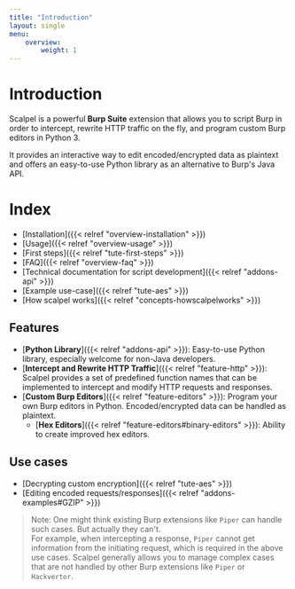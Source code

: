```yaml
---
title: "Introduction"
layout: single
menu:
    overview:
        weight: 1
---
```


# Introduction

Scalpel is a powerful **Burp Suite** extension that allows you to script Burp in order to intercept, rewrite HTTP traffic on the fly, and program custom Burp editors in Python 3.

It provides an interactive way to edit encoded/encrypted data as plaintext and offers an easy-to-use Python library as an alternative to Burp's Java API.

# Index

-   [Installation]({{< relref "overview-installation" >}})
-   [Usage]({{< relref "overview-usage" >}})
-   [First steps]({{< relref "tute-first-steps" >}})
-   [FAQ]({{< relref "overview-faq" >}})
-   [Technical documentation for script development]({{< relref "addons-api" >}})
-   [Example use-case]({{< relref "tute-aes" >}})
-   [How scalpel works]({{< relref "concepts-howscalpelworks" >}})

## Features

-   [**Python Library**]({{< relref "addons-api" >}}): Easy-to-use Python library, especially welcome for non-Java developers.
-   [**Intercept and Rewrite HTTP Traffic**]({{< relref "feature-http"  >}}): Scalpel provides a set of predefined function names that can be implemented to intercept and modify HTTP requests and responses.
-   [**Custom Burp Editors**]({{< relref "feature-editors" >}}): Program your own Burp editors in Python. Encoded/encrypted data can be handled as plaintext.
    -   [**Hex Editors**]({{< relref "feature-editors#binary-editors" >}}): Ability to create improved hex editors.

## Use cases

-   [Decrypting custom encryption]({{< relref "tute-aes" >}})
-   [Editing encoded requests/responses]({{< relref "addons-examples#GZIP" >}})

> Note: One might think existing Burp extensions like `Piper` can handle such cases. But actually they can't.  
> For example, when intercepting a response, `Piper` cannot get information from the initiating request, which is required in the above use cases. Scalpel generally allows you to manage complex cases that are not handled by other Burp extensions like `Piper` or `Hackvertor`.
